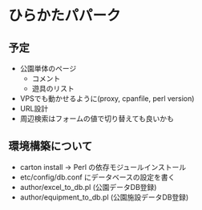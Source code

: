 # ひらかたパパーク

## 予定
* 公園単体のページ
  - コメント
  - 遊具のリスト
* VPSでも動かせるように(proxy, cpanfile, perl version)
* URL設計
* 周辺検索はフォームの値で切り替えても良いかも

## 環境構築について
* carton install -> Perl の依存モジュールインストール
* etc/config/db.conf にデータベースの設定を書く
* author/excel_to_db.pl (公園データDB登録)
* author/equipment_to_db.pl (公園施設データDB登録)

